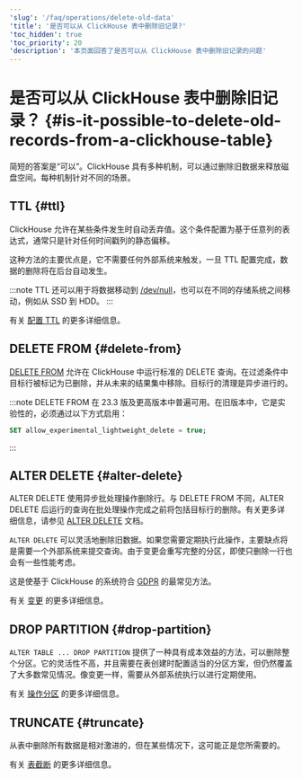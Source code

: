 ```yaml
---
'slug': '/faq/operations/delete-old-data'
'title': '是否可以从 ClickHouse 表中删除旧记录?'
'toc_hidden': true
'toc_priority': 20
'description': '本页面回答了是否可以从 ClickHouse 表中删除旧记录的问题'
---
```





# 是否可以从 ClickHouse 表中删除旧记录？ {#is-it-possible-to-delete-old-records-from-a-clickhouse-table}

简短的答案是“可以”。ClickHouse 具有多种机制，可以通过删除旧数据来释放磁盘空间。每种机制针对不同的场景。

## TTL {#ttl}

ClickHouse 允许在某些条件发生时自动丢弃值。这个条件配置为基于任意列的表达式，通常只是针对任何时间戳列的静态偏移。

这种方法的主要优点是，它不需要任何外部系统来触发，一旦 TTL 配置完成，数据的删除将在后台自动发生。

:::note
TTL 还可以用于将数据移动到 [/dev/null](https://en.wikipedia.org/wiki/Null_device)，也可以在不同的存储系统之间移动，例如从 SSD 到 HDD。
:::

有关 [配置 TTL](../../engines/table-engines/mergetree-family/mergetree.md#table_engine-mergetree-ttl) 的更多详细信息。

## DELETE FROM {#delete-from}
[DELETE FROM](/sql-reference/statements/delete.md) 允许在 ClickHouse 中运行标准的 DELETE 查询。在过滤条件中目标行被标记为已删除，并从未来的结果集中移除。目标行的清理是异步进行的。

:::note
DELETE FROM 在 23.3 版及更高版本中普遍可用。在旧版本中，它是实验性的，必须通过以下方式启用：
```sql
SET allow_experimental_lightweight_delete = true;
```
:::

## ALTER DELETE {#alter-delete}

ALTER DELETE 使用异步批处理操作删除行。与 DELETE FROM 不同，ALTER DELETE 后运行的查询在批处理操作完成之前将包括目标行的删除。有关更多详细信息，请参见 [ALTER DELETE](/sql-reference/statements/alter/delete.md) 文档。

`ALTER DELETE` 可以灵活地删除旧数据。如果您需要定期执行此操作，主要缺点将是需要一个外部系统来提交查询。由于变更会重写完整的分区，即使只删除一行也会有一些性能考虑。

这是使基于 ClickHouse 的系统符合 [GDPR](https://gdpr-info.eu) 的最常见方法。

有关 [变更]( /sql-reference/statements/alter#mutations) 的更多详细信息。

## DROP PARTITION {#drop-partition}

`ALTER TABLE ... DROP PARTITION` 提供了一种具有成本效益的方法，可以删除整个分区。它的灵活性不高，并且需要在表创建时配置适当的分区方案，但仍然覆盖了大多数常见情况。像变更一样，需要从外部系统执行以进行定期使用。

有关 [操作分区]( /sql-reference/statements/alter/partition) 的更多详细信息。

## TRUNCATE {#truncate}

从表中删除所有数据是相对激进的，但在某些情况下，这可能正是您所需要的。

有关 [表截断]( /sql-reference/statements/truncate.md) 的更多详细信息。
